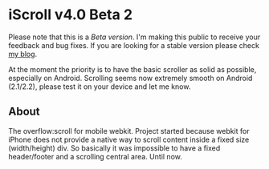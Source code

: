 iScroll v4.0 Beta 2
======================

Please note that this is a *Beta version*. I'm making this public to receive your feedback and bug fixes. If you are looking for a stable version please check [my blog](http://cubiq.org/iscroll).

At the moment the priority is to have the basic scroller as solid as possible, especially on Android. Scrolling seems now extremely smooth on Android (2.1/2.2), please test it on your device and let me know.

## About

The overflow:scroll for mobile webkit. Project started because webkit for iPhone does not provide a native way to scroll content inside a fixed size (width/height) div. So basically it was impossible to have a fixed header/footer and a scrolling central area. Until now.
